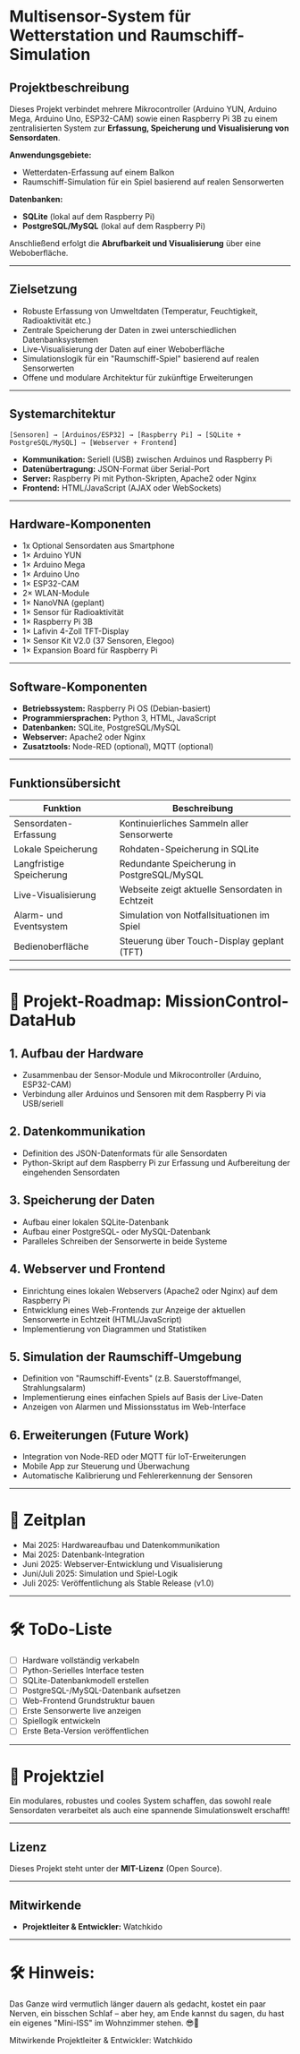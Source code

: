 # Multisensor-System für Wetterstation und Raumschiff-Simulation

## Projektbeschreibung

Dieses Projekt verbindet mehrere Mikrocontroller (Arduino YUN, Arduino Mega, Arduino Uno, ESP32-CAM) sowie einen Raspberry Pi 3B zu einem zentralisierten System zur **Erfassung, Speicherung und Visualisierung von Sensordaten**.

**Anwendungsgebiete:**

- Wetterdaten-Erfassung auf einem Balkon
- Raumschiff-Simulation für ein Spiel basierend auf realen Sensorwerten

**Datenbanken:**

- **SQLite** (lokal auf dem Raspberry Pi)
- **PostgreSQL/MySQL** (lokal auf dem Raspberry Pi)

Anschließend erfolgt die **Abrufbarkeit und Visualisierung** über eine Weboberfläche.

---

## Zielsetzung

- Robuste Erfassung von Umweltdaten (Temperatur, Feuchtigkeit, Radioaktivität etc.)
- Zentrale Speicherung der Daten in zwei unterschiedlichen Datenbanksystemen
- Live-Visualisierung der Daten auf einer Weboberfläche
- Simulationslogik für ein "Raumschiff-Spiel" basierend auf realen Sensorwerten
- Offene und modulare Architektur für zukünftige Erweiterungen

---

## Systemarchitektur

```
[Sensoren] → [Arduinos/ESP32] → [Raspberry Pi] → [SQLite + PostgreSQL/MySQL] → [Webserver + Frontend]
```

- **Kommunikation:** Seriell (USB) zwischen Arduinos und Raspberry Pi
- **Datenübertragung:** JSON-Format über Serial-Port
- **Server:** Raspberry Pi mit Python-Skripten, Apache2 oder Nginx
- **Frontend:** HTML/JavaScript (AJAX oder WebSockets)

---

## Hardware-Komponenten
- 1x Optional Sensordaten aus Smartphone
- 1× Arduino YUN
- 1× Arduino Mega
- 1× Arduino Uno
- 1× ESP32-CAM
- 2× WLAN-Module
- 1× NanoVNA (geplant)
- 1× Sensor für Radioaktivität
- 1× Raspberry Pi 3B
- 1× Lafivin 4-Zoll TFT-Display
- 1× Sensor Kit V2.0 (37 Sensoren, Elegoo)
- 1× Expansion Board für Raspberry Pi

---

## Software-Komponenten

- **Betriebssystem:** Raspberry Pi OS (Debian-basiert)
- **Programmiersprachen:** Python 3, HTML, JavaScript
- **Datenbanken:** SQLite, PostgreSQL/MySQL
- **Webserver:** Apache2 oder Nginx
- **Zusatztools:** Node-RED (optional), MQTT (optional)

---

## Funktionsübersicht

| Funktion                  | Beschreibung |
|----------------------------|--------------|
| Sensordaten-Erfassung      | Kontinuierliches Sammeln aller Sensorwerte |
| Lokale Speicherung         | Rohdaten-Speicherung in SQLite |
| Langfristige Speicherung   | Redundante Speicherung in PostgreSQL/MySQL |
| Live-Visualisierung        | Webseite zeigt aktuelle Sensordaten in Echtzeit |
| Alarm- und Eventsystem     | Simulation von Notfallsituationen im Spiel |
| Bedienoberfläche           | Steuerung über Touch-Display geplant (TFT) |

---

# 🚀 Projekt-Roadmap: MissionControl-DataHub

## 1. Aufbau der Hardware
- Zusammenbau der Sensor-Module und Mikrocontroller (Arduino, ESP32-CAM)
- Verbindung aller Arduinos und Sensoren mit dem Raspberry Pi via USB/seriell

## 2. Datenkommunikation
- Definition des JSON-Datenformats für alle Sensordaten
- Python-Skript auf dem Raspberry Pi zur Erfassung und Aufbereitung der eingehenden Sensordaten

## 3. Speicherung der Daten
- Aufbau einer lokalen SQLite-Datenbank
- Aufbau einer PostgreSQL- oder MySQL-Datenbank
- Paralleles Schreiben der Sensorwerte in beide Systeme

## 4. Webserver und Frontend
- Einrichtung eines lokalen Webservers (Apache2 oder Nginx) auf dem Raspberry Pi
- Entwicklung eines Web-Frontends zur Anzeige der aktuellen Sensorwerte in Echtzeit (HTML/JavaScript)
- Implementierung von Diagrammen und Statistiken

## 5. Simulation der Raumschiff-Umgebung
- Definition von "Raumschiff-Events" (z.B. Sauerstoffmangel, Strahlungsalarm)
- Implementierung eines einfachen Spiels auf Basis der Live-Daten
- Anzeigen von Alarmen und Missionsstatus im Web-Interface

## 6. Erweiterungen (Future Work)
- Integration von Node-RED oder MQTT für IoT-Erweiterungen
- Mobile App zur Steuerung und Überwachung
- Automatische Kalibrierung und Fehlererkennung der Sensoren

---

# 📅 Zeitplan
- Mai 2025: Hardwareaufbau und Datenkommunikation
- Mai 2025: Datenbank-Integration
- Juni 2025: Webserver-Entwicklung und Visualisierung
- Juni/Juli 2025: Simulation und Spiel-Logik
- Juli 2025: Veröffentlichung als Stable Release (v1.0)

---

# 🛠️ ToDo-Liste
- [ ] Hardware vollständig verkabeln
- [ ] Python-Serielles Interface testen
- [ ] SQLite-Datenbankmodell erstellen
- [ ] PostgreSQL-/MySQL-Datenbank aufsetzen
- [ ] Web-Frontend Grundstruktur bauen
- [ ] Erste Sensorwerte live anzeigen
- [ ] Spiellogik entwickeln
- [ ] Erste Beta-Version veröffentlichen

---

# 🌟 Projektziel
Ein modulares, robustes und cooles System schaffen, das sowohl reale Sensordaten verarbeitet als auch eine spannende Simulationswelt erschafft!


---

## Lizenz

Dieses Projekt steht unter der **MIT-Lizenz** (Open Source).

---

## Mitwirkende

- **Projektleiter & Entwickler:** Watchkido

---

# 🛠️ Hinweis:
Das Ganze wird vermutlich länger dauern als gedacht, kostet ein paar Nerven, ein bisschen Schlaf – aber hey, am Ende kannst du sagen, du hast ein eigenes "Mini-ISS" im Wohnzimmer stehen. 😎🚀


Mitwirkende
Projektleiter & Entwickler: Watchkido
